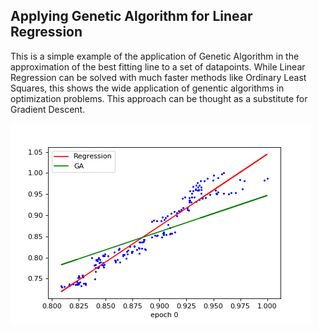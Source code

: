 ## Applying Genetic Algorithm for Linear Regression
This is a simple example of the application of Genetic Algorithm in the approximation of the best fitting line to a set of datapoints. While Linear Regression can be solved with much faster methods like Ordinary Least Squares, this shows the wide application of genentic algorithms in optimization problems. This approach can be thought as a substitute for Gradient Descent.

![Animation of convergence](ga_regression.gif)
